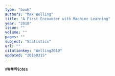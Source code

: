 ```yaml
---
type: "book"
authors: "Max Welling"
title: "A First Encounter with Machine Learning"
year: "2010"
issue: ""
volume: ""
pages: ""
subject: "Statistics"
url: ""
citationkey: "Welling2010"
updated: "20160315"
---
```


####Notes
